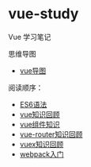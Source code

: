 # vue-study
Vue 学习笔记

思维导图

* [vue导图](vue导图.xmind)

阅读顺序：

* [ES6语法](ES6语法.md)
* [vue知识回顾](vue知识回顾.md)
* [vue组件知识](vue组件知识.md)
* [vue-router知识回顾](vue-router知识回顾.md)
* [vuex知识回顾](vuex知识回顾.md)
* [webpack入门](webpack入门.md)